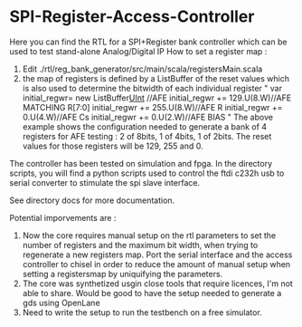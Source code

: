# SPI-Register-Access-Controller
Here you can find the RTL for a SPI+Register bank controller which can be used to test stand-alone Analog/Digital IP
How to set  a register map :
1) Edit ./rtl/reg_bank_generator/src/main/scala/registersMain.scala
2) the  map of registers is defined by a ListBuffer of the reset values which is also used to determine the bitwidth of each individual register
"
	var initial_regwr= new ListBuffer[UInt]()
	//AFE
	initial_regwr += 129.U(8.W)//AFE MATCHING R[7:0]
	initial_regwr += 255.U(8.W)//AFE R
	initial_regwr += 0.U(4.W)//AFE Cs
	initial_regwr += 0.U(2.W)//AFE BIAS
"
The above example shows the configuration needed to generate a bank of 4 registers for AFE testing : 
2 of 8bits, 1 of 4bits, 1 of 2bits. 
The reset values for those registers will be 129, 255 and 0.

The controller has been tested on simulation and fpga. 
In the directory scripts, you will find a python scripts  used to control the ftdi c232h usb to serial converter  to stimulate the spi slave interface.

See directory docs for more documentation.

Potential imporvements are :

1)  Now the core requires manual setup on the rtl parameters to set the number of registers and the maximum bit width, when trying to regenerate a new registers map.
Port the serial interface and the access controller to chisel in order to reduce the amount of manual setup when setting a registersmap by uniquifying the parameters.
2) The core was synthetized usgin close tools that require licences, I'm not able to share. Would be good to have the setup needed to generate a gds using OpenLane
3) Need to write the setup to run the testbench on a free simulator.
